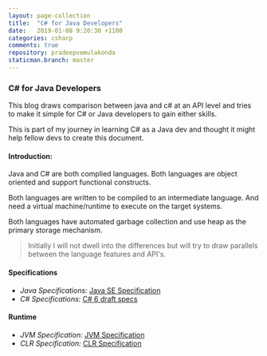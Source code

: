 ```yaml
---
layout: page-collection
title:  "C# for Java Developers"
date:   2019-01-08 9:20:30 +1100
categories: csharp
comments: true
repository: pradeepvemulakonda
staticman.branch: master
---
```


### C# for Java Developers

This blog draws comparison between java and c# at an API level and tries to make it simple for C# or Java developers to gain either skills.

This is part of my journey in learning C# as a Java dev and thought it might help fellow devs to create this document.

#### Introduction:

Java and C# are both complied languages. Both languages are object oriented and support functional constructs.

Both languages are written to be compiled to an intermediate language. And need a virtual machine/runtime to execute on the target systems.

Both languages have automated garbage collection and use heap as the primary storage mechanism.

> Initially I will not dwell into the differences but will try to draw parallels between the language features and API's.

#### Specifications

- *Java Specifications:* [Java SE Specification](https://docs.oracle.com/javase/specs/jls/se11/html/index.html)
- *C# Specifications:* [C# 6 draft specs](https://github.com/dotnet/csharplang/tree/master/spec)

#### Runtime
- *JVM Specification:* [JVM Specification](https://docs.oracle.com/javase/specs/jvms/se11/html/index.html)
- *CLR Specification:* [CLR Specification](https://www.ecma-international.org/publications/standards/Ecma-335.htm)


